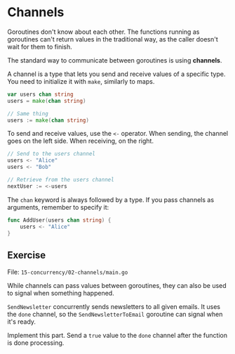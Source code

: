 # Channels

Goroutines don't know about each other.
The functions running as goroutines can't return values in the traditional way, as the caller doesn't wait for them to finish.

The standard way to communicate between goroutines is using **channels**. 

A channel is a type that lets you send and receive values of a specific type.
You need to initialize it with `make`, similarly to maps.

```go
var users chan string
users = make(chan string)

// Same thing
users := make(chan string)
```

To send and receive values, use the `<-` operator.
When sending, the channel goes on the left side. When receiving, on the right.

```go
// Send to the users channel
users <- "Alice"
users <- "Bob"

// Retrieve from the users channel
nextUser := <-users
```

The `chan` keyword is always followed by a type. If you pass channels as arguments, remember to specify it:

```go
func AddUser(users chan string) {
	users <- "Alice"
}
```

## Exercise

File: `15-concurrency/02-channels/main.go`

While channels can pass values between goroutines, they can also be used to signal when something happened.

`SendNewsletter` concurrently sends newsletters to all given emails.
It uses the `done` channel, so the `SendNewsletterToEmail` goroutine can signal when it's ready.

Implement this part. Send a `true` value to the `done` channel after the function is done processing.
